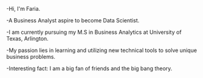 -Hi, I'm Faria.

-A Business Analyst aspire to become Data Scientist.

-I am currently pursuing my M.S in Business Analytics at University of Texas, Arlington.

-My passion lies in learning and utilizing new technical tools to solve unique business problems.

-Interesting fact: I am a big fan of friends and the big bang theory.
